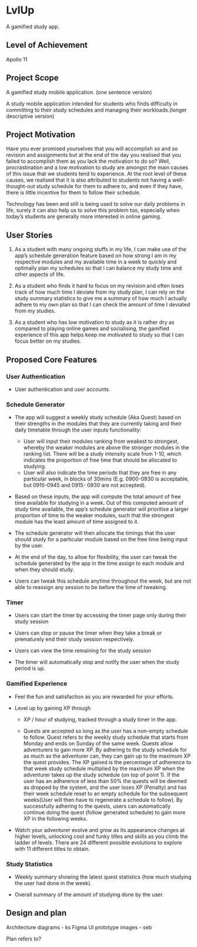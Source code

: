 # LvlUp
A gamified study app.

## Level of Achievement
Apollo 11


## Project Scope
A gamified study mobile application. (one sentence version)

A study mobile application intended for students who finds difficulty in committing to their study schedules and managing their workloads.(longer descriptive version)


## Project Motivation
Have you ever promised yourselves that you will accomplish so and so revision and assignments but at the end of the day you realised that you failed to accomplish them as you lack the motivation to do so? Well, procrastination and a low motivation to study are amongst the main causes of this issue that we students tend to experience. At the root level of these causes, we realised that it is also attributed to students not having a well-thought-out study schedule for them to adhere to, and even if they have, there is little incentive for them to follow their schedule. 

Technology has been and still is being used to solve our daily problems in life, surely it can also help us to solve this problem too, especially when today’s students are generally more interested in online gaming.


## User Stories
1. As a student with many ongoing stuffs in my life, I can make use of the app’s schedule generation feature based on how strong I am in my respective modules and my available time in a week to quickly and optimally plan my schedules so that I can balance my study time and other aspects of life.

2. As a student who finds it hard to focus on my revision and often loses track of how much time I deviate from my study plan, I can rely on the study summary statistics to give me a summary of how much I actually adhere to my own plan so that I can check the amount of time I deviated from my studies.

3. As a student who has low motivation to study as it is rather dry as compared to playing online games and socialising, the gamified experience of this app helps keep me motivated to study so that I can focus better on my studies.


## Proposed Core Features

### User Authentication
- User authentication and user accounts.

### Schedule Generator
-  The app will suggest a weekly study schedule (Aka Quest) based on their strengths in the modules that they are currently taking and their daily timetable through the user inputs functionality:
    - User will input their modules ranking from weakest to strongest, whereby the weaker modules are above the stronger modules in the ranking list. There will be a study intensity scale from 1-10, which indicates the proportion of free time that should be allocated to studying.
    - User will also indicate the time periods that they are free in any particular week, in blocks of 30mins (E.g. 0900-0930 is acceptable, but 0915-0945 and 0915- 0930 are not accepted).

-   Based on these inputs, the app will compute the total amount of free time available for studying in a week. Out of this computed amount of study time available, the app’s schedule generator will prioritise a larger proportion of time to the weaker modules, such that the strongest module has the least amount of time assigned to it.

- The schedule generator will then allocate the timings that the user should study for a particular module based on the free time being input by the user.

- At the end of the day, to allow for flexibility, the user can tweak the schedule generated by the app in the time assign to each module and when they should study.

- Users can tweak this schedule anytime throughout the week, but are not able to reassign any session to be before the time of tweaking. 

### Timer
- Users can start the timer by accessing the timer page only during their study session

- Users can stop or pause the timer when they take a break or prematurely end their study session respectively.

- Users can view the time remaining for the study session

- The timer will automatically stop and notify the user when the study period is up. 

### Gamified Experience
- Feel the fun and satisfaction as you are rewarded for your efforts.

- Level up by gaining XP through 
    - XP / hour of studying, tracked through a study timer in the app.

    - Quests are accepted so long as the user has a non-empty schedule to follow.  Quest refers to the weekly study schedule that starts from Monday and ends on Sunday of the same week. Quests allow adventurers to gain more XP. By adhering to the study schedule for as much as the adventurer can, they can gain up to the maximum XP the quest provides. The XP gained is the percentage of adherence to that week study schedule multiplied by the maximum XP when the adventurer takes up the study schedule (on top of point 1). If the user has an adherence of less than 50% the quests will be deemed as dropped by the system, and the user loses XP  (Penalty) and has their week schedule reset  to an empty schedule for the subsequent weeks(User will then have to regenerate a schedule to follow). By successfully adhering to the quests, users can automatically continue doing the quest (follow generated schedule) to gain more XP in the following weeks.

- Watch your adventurer evolve and grow as its appearance changes at higher levels, unlocking cool and funky titles and skills as you climb the ladder of levels. There are 24 different possible evolutions to explore with 11 different titles to obtain.

### Study Statistics
- Weekly summary showing the latest quest statistics (how much studying the user had done in the week).

- Overall summary of the amount of studying done by the user.

## Design and plan
Architecture diagrams - ks
Figma UI prototype images - seb

Plan refers to?